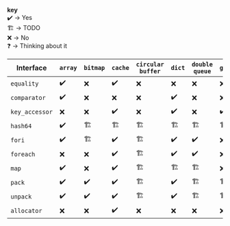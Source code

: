 <b>key</b><br>
✔️ → Yes<br>
🏗️ → TODO<br>
❌ → No<br>
❓ → Thinking about it

  | Interface         | `array` | `bitmap` | `cache` | `circular buffer` | `dict` | `double queue` | `graph` | `hash table` | `node` | `priority queue` | `queue` | `set` | `stack` | `tree` | `tuple` |
  |-------------------|---------|----------|---------|-------------------|--------|----------------|---------|--------------|--------|------------------|---------|-------|---------|--------|---------|
  | `equality`        | ✔️      | ❌       | ✔️      | ❌                | ❌     | ❌             | ❌      | ✔️          | ❌     | ✔️               | ❌      | ✔️    | ❌     | ✔️      | ❌       |
  | `comparator`      | ✔️      | ❌       | ❌      | ❌                | ✔️     | ❌             | ❌      | ❌          | ❌     | ✔️               | ❌      | ✔️    | ❌     | ✔️      | ❌       |
  | `key_accessor`    | ❌      | ❌       | ✔️      | ❌                | ✔️     | ❌             | ✔️      | ✔️          | ✔️     | ✔️               | ❌      | 🏗️    | ❌     | ✔️      | ❌       |
  | `hash64`          | ✔️      | 🏗️       | 🏗️      | 🏗️                | 🏗️     | 🏗️             | 🏗️      | 🏗️          | 🏗️     | 🏗️               | 🏗️      | 🏗️    | 🏗️     | 🏗️      | 🏗️       |
  | `fori`            | ✔️      | 🏗️       | ✔️      | 🏗️                | ✔️     | ✔️             | ❌      | ❌          | ❌     | ✔️               | ✔️      | ❌    | ✔️     | ❌      | ✔️       |
  | `foreach`         | ❌      | ❌       | ✔️      | 🏗️                | ✔️     | ✔️             | ❌      | 🏗️          | ❌     | ✔️               | ✔️      | ✔️    | ✔️     | ❌      | ✔️       |
  | `map`             | ✔️      | ❌       | ✔️      | 🏗️                | 🏗️     | 🏗️             | ❌      | 🏗️          | ❌     | 🏗️               | 🏗️      | 🏗️    | 🏗️     | ❌      | ❌       |
  | `pack`            | ✔️      | ✔️       | ✔️      | 🏗️                | ✔️     | 🏗️             | 🏗️      | 🏗️          | 🏗️     | 🏗️               | 🏗️      | 🏗️    | 🏗️     | 🏗️      | ✔️       |
  | `unpack`          | ✔️      | ✔️       | ✔️      | 🏗️                | ✔️     | 🏗️             | 🏗️      | 🏗️          | 🏗️     | 🏗️               | 🏗️      | 🏗️    | 🏗️     | 🏗️      | ✔️       | 
  | `allocator`       | ❌      | ❌       | ✔️      | ❌                | ❌     | ❌             | ❌      | ❌          | ❌     | ❌               | ❌      | ❌    | ❌     | ❌      | ❌       |